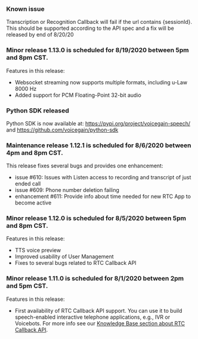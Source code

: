 ### Known issue

Transcription or Recognition Callback will fail if the url contains {sessionId}. This should be supported according to the API spec and a fix will be released by end of 8/20/20 

### Minor release 1.13.0 is scheduled for 8/19/2020 between 5pm and 8pm CST.

Features in this release:
* Websocket streaming now supports multiple formats, including u-Law 8000 Hz 
* Added support for PCM Floating-Point 32-bit audio

### Python SDK released

Python SDK is now available at: https://pypi.org/project/voicegain-speech/ and https://github.com/voicegain/python-sdk

### Maintenance release 1.12.1 is scheduled for 8/6/2020 between 4pm and 8pm CST.

This release fixes several bugs and provides one enhancement:
* issue #610: Issues with Listen access to recording and transcript of just ended call
* issue #609: Phone number deletion failing
* enhancement #611: Provide info about time needed for new RTC App to become active

### Minor release 1.12.0 is scheduled for 8/5/2020 between 5pm and 8pm CST.

Features in this release:
* TTS voice preview
* Improved usability of User Management
* Fixes to several bugs related to RTC Callback API

### Minor release 1.11.0 is scheduled for 8/1/2020 between 2pm and 5pm CST.

Features in this release:
* First availability of RTC Callback API support. You can use it to build speech-enabled interactive telephone applications, e.g., IVR or Voicebots. For more info see our [Knowledge Base section about RTC Callback API](https://support.voicegain.ai/hc/en-us/categories/360003858271-RTC-Callback-API).

















